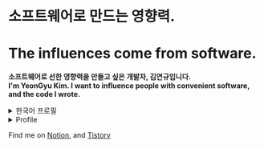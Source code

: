 # 소프트웨어로 만드는 영향력.
# The influences come from software.

**소프트웨어로 선한 영향력을 만들고 싶은 개발자, 김연규입니다.**  
**I'm YeonGyu Kim. I want to influence people with convenient software, and the code I wrote.**

<details>
<summary>한국어 프로필</summary>

![profile image](https://www.notion.so/image/https%3A%2F%2Fs3-us-west-2.amazonaws.com%2Fsecure.notion-static.com%2F2e45b556-b0ff-41d0-9df9-41b1b1fb06ef%2F125192660_1659853970862136_2017992241625194370_o.jpg?table=block&id=08e90ef2-08de-480a-9d4e-2902615eb27f&width=3010&userId=354bc423-f349-4897-8e98-181e8dab2fd7&cache=v2)

# 🥇경력

- 선린인터넷고등학교 정보보호과 재학
- **과학기술정보통신부 주관 SW 마에스트로 11기 최연소 수료**
  - **카페 무인 주문 및 자율주행 기반 서빙 솔루션 프로젝트 기획, PM, 연구 및 개발**
- 고교 최초 해킹동아리 Layer7 19기 부부장
- 제 19회 앱잼 NUGU 분야 장려상
- 2019 특성화 고교생 화이트해커 경진대회 우수상
- 2020 제 6회 선린톤 동상
- 2019 제 5회 선린톤 은상
- 2020 선린 IoT 경진대회 동상
- **선린인터넷고등학교 정보보호과 공식 웹 개발팀 [Jungvengers](https://github.com/jungvengers) 리더**


---

![Github Stats](https://github-readme-stats.vercel.app/api?username=code-yeongyu&show_icons=true)  
![Top Langs](https://github-readme-stats.vercel.app/api/top-langs/?username=code-yeongyu)


</details>

<details>
<summary>Profile</summary>

![profile image](https://www.notion.so/image/https%3A%2F%2Fs3-us-west-2.amazonaws.com%2Fsecure.notion-static.com%2F2e45b556-b0ff-41d0-9df9-41b1b1fb06ef%2F125192660_1659853970862136_2017992241625194370_o.jpg?table=block&id=08e90ef2-08de-480a-9d4e-2902615eb27f&width=3010&userId=354bc423-f349-4897-8e98-181e8dab2fd7&cache=v2)

# 🥇Careers

- Senior @ Sunrint High. Information Security Division 
- **Youngest in Software Maestro 11th supervised by the Ministry of Science and Technology Information and Communication**
  - Lead the 'cafe servi' project, the automated cafe service platform with the autonomous driving serving bot
- Vice leader of HighSchool's first hacking club Layer7 19th
- Encouragement Award from 19th SK Appjam
- Excellence Award from 2019 Specialized HighSchool Students White Hacker Contest
- Silver Award from 5th Sunrinthon
- Bronze Award from 6th Sunrinthon
- Bronze Award from 2020 Sunrin IoT Contest

- **The leader of [Jungvengers](https://github.com/jungvengers)**
  - We make the softwares for our school.


---

![Github Stats](https://github-readme-stats.vercel.app/api?username=code-yeongyu&show_icons=true)  
![Top Langs](https://github-readme-stats.vercel.app/api/top-langs/?username=code-yeongyu)


</details>

Find me on [Notion](https://www.notion.so/yeongyu/08e90ef208de480a9d4e2902615eb27f), and [Tistory](https://code-yeongyu.tistory.com)
